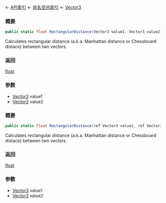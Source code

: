 ← [API索引](Api-Index) ← [命名空间索引](Namespace-Index) ← [Vector3](VRageMath.Vector3)

### 概要

```csharp
public static float RectangularDistance(Vector3 value1, Vector3 value2)
```

Calculates rectangular distance (a.k.a. Manhattan distance or Chessboard distace) between two vectors.

### 返回

[float](https://docs.microsoft.com/en-us/dotnet/api/System.Single?view=netframework-4.6)

### 参数

* [Vector3](VRageMath.Vector3) value1
* [Vector3](VRageMath.Vector3) value2
### 概要

```csharp
public static float RectangularDistance(ref Vector3 value1, ref Vector3 value2)
```

Calculates rectangular distance (a.k.a. Manhattan distance or Chessboard distace) between two vectors.

### 返回

[float](https://docs.microsoft.com/en-us/dotnet/api/System.Single?view=netframework-4.6)

### 参数

* [Vector3](VRageMath.Vector3) value1
* [Vector3](VRageMath.Vector3) value2
